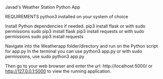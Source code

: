 
Javad's Weather Station Python App

REQUIREMENTS
python3 installed on your system of choice

Install Python dependencies if needed.
pip3 install flask or with sudo permissions sudo pip3 install flask
pip3 install requests or with sudo permissions sudo pip3 install requests

Navigate into the Weatherapp folder/directory and run on the Python script for app.py
In the terminal you can use python3 app.py or with sudo permissions, use sudo python3 app.py

Then go to your web browser and enter the url: http://localhost:5000/ or http://127.0.0.1:5000 to view the running application.

